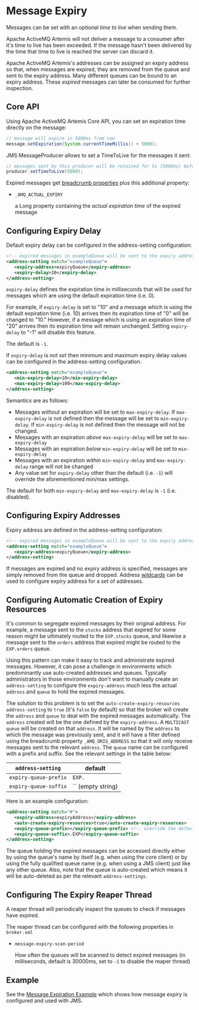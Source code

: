 # Message Expiry

Messages can be set with an optional *time to live* when sending them.

Apache ActiveMQ Artemis will not deliver a message to a consumer after it's
time to live has been exceeded. If the message hasn't been delivered by the
time that time to live is reached the server can discard it.

Apache ActiveMQ Artemis's addresses can be assigned an expiry address so that,
when messages are expired, they are removed from the queue and sent to the
expiry address. Many different queues can be bound to an expiry address.  These
*expired* messages can later be consumed for further inspection.

## Core API

Using Apache ActiveMQ Artemis Core API, you can set an expiration time directly
on the message:

```java
// message will expire in 5000ms from now
message.setExpiration(System.currentTimeMillis() + 5000);
```

JMS MessageProducer allows to set a TimeToLive for the messages it sent:

```java
// messages sent by this producer will be retained for 5s (5000ms) before expiration
producer.setTimeToLive(5000);
```

Expired messages get [breadcrumb properties](breadcrumbs.md) plus this additional
property:

- `_AMQ_ACTUAL_EXPIRY`

  a Long property containing the *actual expiration time* of the
  expired message
  
## Configuring Expiry Delay

Default expiry delay can be configured in the address-setting configuration:

```xml
<!-- expired messages in exampleQueue will be sent to the expiry address expiryQueue -->
<address-setting match="exampleQueue">
   <expiry-address>expiryQueue</expiry-address>
   <expiry-delay>10</expiry-delay>
</address-setting>
```

`expiry-delay` defines the expiration time in milliseconds that will be used for messages 
which are using the default expiration time (i.e. 0). 
  
For example, if `expiry-delay` is set to "10" and a message which is using the default 
expiration time (i.e. 10) arrives then its expiration time of "0" will be changed to "10."
However, if a message which is using an expiration time of "20" arrives then its expiration
time will remain unchanged. Setting `expiry-delay` to "-1" will disable this feature. 
  
The default is `-1`.

If `expiry-delay` is *not set* then minimum and maximum expiry delay values can be configured
in the address-setting configuration.

```xml
<address-setting match="exampleQueue">
   <min-expiry-delay>10</min-expiry-delay>
   <max-expiry-delay>100</max-expiry-delay>
</address-setting>
```

Semantics are as follows:

 - Messages _without_ an expiration will be set to `max-expiry-delay`. If `max-expiry-delay`
   is not defined then the message will be set to `min-expiry-delay`. If `min-expiry-delay`
   is not defined then the message will not be changed.
 - Messages with an expiration _above_ `max-expiry-delay` will be set to `max-expiry-delay`
 - Messages with an expiration _below_ `min-expiry-delay` will be set to `min-expiry-delay`
 - Messages with an expiration _within_ `min-expiry-delay` and `max-expiry-delay` range will
   not be changed
 - Any value set for `expiry-delay` other than the default (i.e. `-1`) will override the
   aforementioned min/max settings.

The default for both `min-expiry-delay` and `max-expiry-delay` is `-1` (i.e. disabled).

## Configuring Expiry Addresses

Expiry address are defined in the address-setting configuration:

```xml
<!-- expired messages in exampleQueue will be sent to the expiry address expiryQueue -->
<address-setting match="exampleQueue">
   <expiry-address>expiryQueue</expiry-address>
</address-setting>
```

If messages are expired and no expiry address is specified, messages are simply
removed from the queue and dropped. Address [wildcards](wildcard-syntax.md) can
be used to configure expiry address for a set of addresses.

## Configuring Automatic Creation of Expiry Resources

It's common to segregate expired messages by their original address.
For example, a message sent to the `stocks` address that expired for some
reason might be ultimately routed to the `EXP.stocks` queue, and likewise
a message sent to the `orders` address that expired might be routed to
the `EXP.orders` queue.

Using this pattern can make it easy to track and administrate
expired messages. However, it can pose a challenge in environments
which predominantly use auto-created addresses and queues. Typically
administrators in those environments don't want to manually create
an `address-setting` to configure the `expiry-address` much less
the actual `address` and `queue` to hold the expired messages.

The solution to this problem is to set the `auto-create-expiry-resources`
`address-setting` to `true` (it's `false` by default) so that the broker will
create the `address` and `queue` to deal with the expired messages
automatically. The `address` created will be the one defined by the
`expiry-address`. A `MULTICAST` `queue` will be created on that `address`.
It will be named by the `address` to which the message was previously sent, and
it will have a filter defined using the breadcrumb property `_AMQ_ORIG_ADDRESS`
so that it will only receive messages sent to the relevant `address`. The
`queue` name can be configured with a prefix and suffix. See the relevant
settings in the table below:

`address-setting`|default
---|---
`expiry-queue-prefix`|`EXP.`
`expiry-queue-suffix`|`` (empty string)

Here is an example configuration:

```xml
<address-setting match="#">
   <expiry-address>expiryAddress</expiry-address>
   <auto-create-expiry-resources>true</auto-create-expiry-resources>
   <expiry-queue-prefix></expiry-queue-prefix> <!-- override the default -->
   <expiry-queue-suffix>.EXP</expiry-queue-suffix>
</address-setting>
```

The queue holding the expired messages can be accessed directly
either by using the queue's name by itself (e.g. when using the core
client) or by using the fully qualified queue name (e.g. when using
a JMS client) just like any other queue. Also, note that the queue is
auto-created which means it will be auto-deleted as per the relevant
`address-settings`.

## Configuring The Expiry Reaper Thread

A reaper thread will periodically inspect the queues to check if messages have
expired.

The reaper thread can be configured with the following properties in
`broker.xml`

- `message-expiry-scan-period`

  How often the queues will be scanned to detect expired messages (in
  milliseconds, default is 30000ms, set to `-1` to disable the reaper thread)

## Example

See the [Message Expiration Example](examples.md#message-expiration) which
shows how message expiry is configured and used with JMS.
